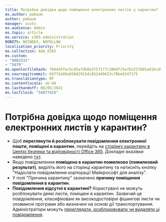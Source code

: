 ```yaml
---
title: Потрібна довідка щодо поміщення електронних листів у карантин?
ms.author: pebaum
author: pebaum
manager: scotv
ms.audience: Admin
ms.topic: article
ms.service: o365-administration
ROBOTS: NOINDEX, NOFOLLOW
localization_priority: Priority
ms.collection: Adm_O365
ms.custom:
- "9002531"
- "5679"
ms.openlocfilehash: f094d5fec9c85a7db0a3757177c3866f25e7b2227b05a41bcd554b1dda092517
ms.sourcegitcommit: b5f7da89a650d2915dc652449623c78be6247175
ms.translationtype: MT
ms.contentlocale: uk-UA
ms.lasthandoff: 08/05/2021
ms.locfileid: "54077419"
---
```

# <a name="need-help-with-email-quarantine"></a>Потрібна довідка щодо поміщення електронних листів у карантин?

- Щоб **переглянути й розблокувати повідомлення електронної пошти, поміщені в карантин**, перейдіть на [сторінку карантину в Центрі безпеки та відповідності Office 365](https://protection.office.com/quarantine). Докладні вказівки наведено [тут](https://docs.microsoft.com/microsoft-365/security/office-365-security/find-and-release-quarantined-messages-as-a-user?view=o365-worldwide#view-your-quarantined-messages).
- Якщо повідомлення **поміщено в карантин помилково (помилковий результат)**, виділіть його на сторінці карантину та натисніть кнопку "Надіслати повідомлення корпорації Майкрософт для аналізу". 
- У полі "Причина карантину" зазначено **причину поміщення повідомлення в карантин**.
- **Повідомлення відсутні в карантині?** Користувачі не можуть розблокувати деякі листи, поміщені в карантин. Зазвичай це повідомлення, класифіковані як високодостовірні фішингові листи чи зловмисні програми або визначені на основі дії транспортування. Адміністратори можуть [переглядати, розблоковувати чи видаляти ці повідомлення](https://docs.microsoft.com/microsoft-365/security/office-365-security/manage-quarantined-messages-and-files?view=o365-worldwide). 
